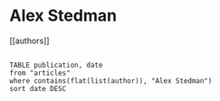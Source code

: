 # Alex Stedman

[[authors]]

```dataview

TABLE publication, date
from "articles"
where contains(flat(list(author)), "Alex Stedman")
sort date DESC

```